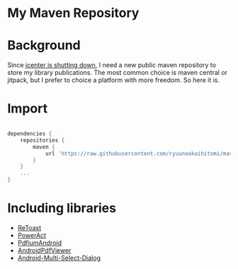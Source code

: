 # My Maven Repository

# Background
Since [jcenter is shutting down](https://jfrog.com/blog/into-the-sunset-bintray-jcenter-gocenter-and-chartcenter/), I need a new public maven repository to store my library publications.
The most common choice is maven central or jitpack, but I prefer to choice a platform with more freedom.
So here it is.

# Import
```groovy

dependencies {
    repositories {
        maven {
            url 'https://raw.githubusercontent.com/ryuunoakaihitomi/maven-repository/master'
        }
    }
    ...
}

```

# Including libraries

* [ReToast](https://github.com/ryuunoakaihitomi/ReToast)
* [PowerAct](https://github.com/ryuunoakaihitomi/PowerAct)
* [PdfiumAndroid](https://github.com/ryuunoakaihitomi/PdfiumAndroid)
* [AndroidPdfViewer](https://github.com/ryuunoakaihitomi/AndroidPdfViewer)
* [Android-Multi-Select-Dialog](https://github.com/ryuunoakaihitomi/Android-Multi-Select-Dialog)